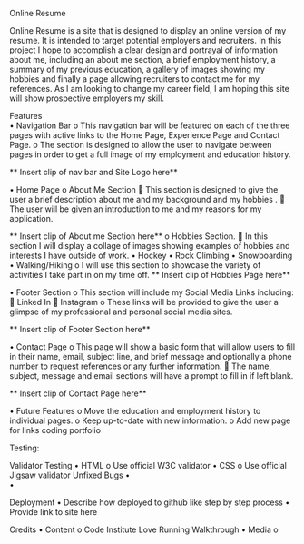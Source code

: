 Online Resume 

Online Resume is a site that is designed to display an online version of my resume. It is intended to target potential employers and recruiters. In this project I hope to accomplish a clear design and portrayal of information about me, including an about me section, a brief employment history, a  summary of my previous education, a gallery of images showing my hobbies and finally a page allowing recruiters to contact me for my references. As I am looking to change my career field, I am hoping this site will show prospective employers my skill. 

Features     
•	Navigation Bar
    o	This navigation bar will be featured on each of the three pages with active links to the   Home Page, Experience Page and Contact Page. 
o	The section is designed to allow the user to navigate between pages in order to get a full image of my employment and education history. 

** Insert clip of nav bar and Site Logo here** 

•	Home Page 
o	About Me Section
	This section is designed to give the user a brief description about me and my background and my hobbies . 
	The user will be given an introduction to me and my reasons for my application.

** Insert clip of About me Section here** 
o	Hobbies Section.
	In this section I will display a collage of images showing examples of hobbies and interests I have outside of work.
•	Hockey
•	Rock Climbing
•	Snowboarding
•	Walking/Hiking
o	I will use this section to showcase the variety of activities I take part in on my time off.
** Insert clip of Hobbies Page here**

•	Footer Section
o	This section will include my Social Media Links including: 
	Linked In
	Instagram
o	These links will be provided to give the user a glimpse of my professional and personal social media sites. 

** Insert clip of Footer Section here** 

•	Contact Page
o	This page will show a basic form that will allow users to fill in their name, email, subject line, and brief message and optionally a phone number to request references or any further information. 
	The name, subject, message and email sections will have a prompt to fill in if left blank. 

** Insert clip of Contact Page here**

•	Future Features
o	Move the education and employment history to individual pages.
o	Keep up-to-date with new information.
o	Add new page for links coding portfolio

Testing:  

Validator Testing
•	HTML
o	Use official W3C validator
•	CSS
o	Use official Jigsaw validator
Unfixed Bugs
•	 
•	 

Deployment 
•	Describe how deployed to github like step by step process 
•	Provide link to site here

Credits
•	Content 
o	Code Institute Love Running Walkthrough
•	Media 
o	
